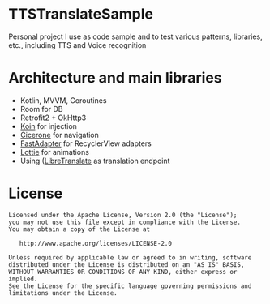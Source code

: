 # TTSTranslateSample
Personal project I use as code sample and to test various patterns, libraries, etc., including TTS and Voice recognition

# Architecture and main libraries
- Kotlin, MVVM, Coroutines
- Room for DB
- Retrofit2 + OkHttp3
- [Koin](https://github.com/InsertKoinIO/koin) for injection
- [Cicerone](https://github.com/terrakok/Cicerone) for navigation
- [FastAdapter](https://github.com/mikepenz/FastAdapter) for RecyclerView adapters
- [Lottie](https://github.com/airbnb/lottie-android) for animations
- Using ([LibreTranslate](https://libretranslate.de) as translation endpoint

# License

    Licensed under the Apache License, Version 2.0 (the "License");
    you may not use this file except in compliance with the License.
    You may obtain a copy of the License at

       http://www.apache.org/licenses/LICENSE-2.0

    Unless required by applicable law or agreed to in writing, software
    distributed under the License is distributed on an "AS IS" BASIS,
    WITHOUT WARRANTIES OR CONDITIONS OF ANY KIND, either express or implied.
    See the License for the specific language governing permissions and
    limitations under the License.
